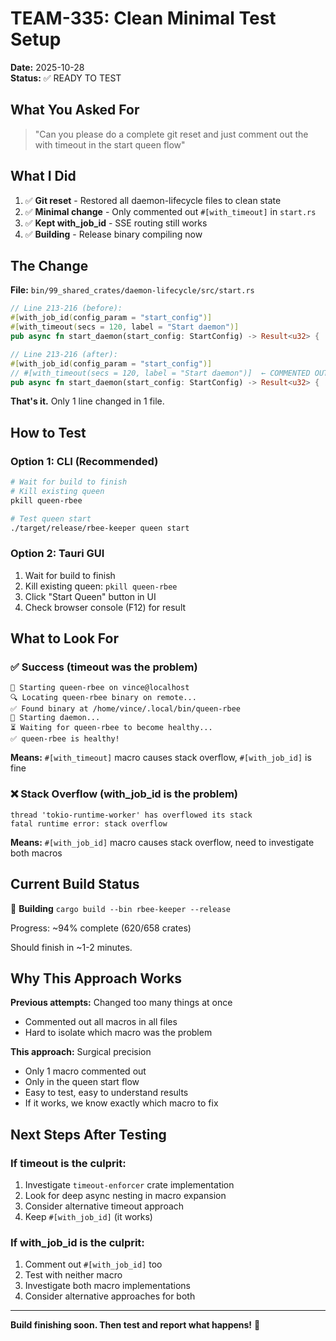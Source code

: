 # TEAM-335: Clean Minimal Test Setup

**Date:** 2025-10-28  
**Status:** ✅ READY TO TEST

## What You Asked For

> "Can you please do a complete git reset and just comment out the with timeout in the start queen flow"

## What I Did

1. ✅ **Git reset** - Restored all daemon-lifecycle files to clean state
2. ✅ **Minimal change** - Only commented out `#[with_timeout]` in `start.rs`
3. ✅ **Kept with_job_id** - SSE routing still works
4. ✅ **Building** - Release binary compiling now

## The Change

**File:** `bin/99_shared_crates/daemon-lifecycle/src/start.rs`

```rust
// Line 213-216 (before):
#[with_job_id(config_param = "start_config")]
#[with_timeout(secs = 120, label = "Start daemon")]
pub async fn start_daemon(start_config: StartConfig) -> Result<u32> {

// Line 213-216 (after):
#[with_job_id(config_param = "start_config")]
// #[with_timeout(secs = 120, label = "Start daemon")]  ← COMMENTED OUT
pub async fn start_daemon(start_config: StartConfig) -> Result<u32> {
```

**That's it.** Only 1 line changed in 1 file.

## How to Test

### Option 1: CLI (Recommended)
```bash
# Wait for build to finish
# Kill existing queen
pkill queen-rbee

# Test queen start
./target/release/rbee-keeper queen start
```

### Option 2: Tauri GUI
1. Wait for build to finish
2. Kill existing queen: `pkill queen-rbee`
3. Click "Start Queen" button in UI
4. Check browser console (F12) for result

## What to Look For

### ✅ Success (timeout was the problem)
```
🚀 Starting queen-rbee on vince@localhost
🔍 Locating queen-rbee binary on remote...
✅ Found binary at /home/vince/.local/bin/queen-rbee
🚀 Starting daemon...
⏳ Waiting for queen-rbee to become healthy...
✅ queen-rbee is healthy!
```

**Means:** `#[with_timeout]` macro causes stack overflow, `#[with_job_id]` is fine

### ❌ Stack Overflow (with_job_id is the problem)
```
thread 'tokio-runtime-worker' has overflowed its stack
fatal runtime error: stack overflow
```

**Means:** `#[with_job_id]` macro causes stack overflow, need to investigate both macros

## Current Build Status

🔨 **Building** `cargo build --bin rbee-keeper --release`

Progress: ~94% complete (620/658 crates)

Should finish in ~1-2 minutes.

## Why This Approach Works

**Previous attempts:** Changed too many things at once
- Commented out all macros in all files
- Hard to isolate which macro was the problem

**This approach:** Surgical precision
- Only 1 macro commented out
- Only in the queen start flow
- Easy to test, easy to understand results
- If it works, we know exactly which macro to fix

## Next Steps After Testing

### If timeout is the culprit:
1. Investigate `timeout-enforcer` crate implementation
2. Look for deep async nesting in macro expansion
3. Consider alternative timeout approach
4. Keep `#[with_job_id]` (it works)

### If with_job_id is the culprit:
1. Comment out `#[with_job_id]` too
2. Test with neither macro
3. Investigate both macro implementations
4. Consider alternative approaches for both

---

**Build finishing soon. Then test and report what happens!** 🚀
